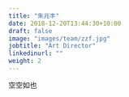 ```yaml
---
title: "朱兆丰"
date: 2018-12-20T13:44:30+10:00
draft: false
image: "images/team/zzf.jpg"
jobtitle: "Art Director"
linkedinurl: ""
weight: 2
---
```


空空如也
